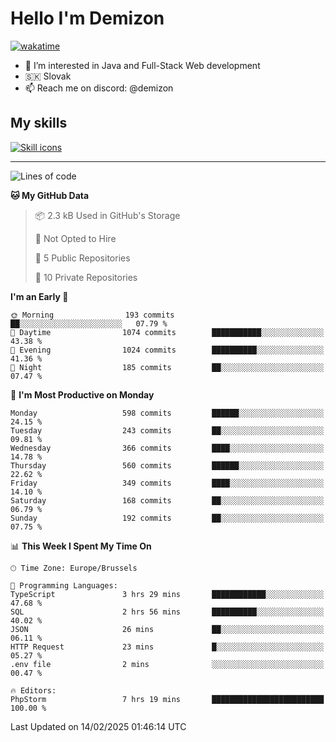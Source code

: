 # Hello I'm Demizon
[![wakatime](https://wakatime.com/badge/user/6ad1949f-d6d7-44f9-9eee-c35e54cc499b.svg)](https://wakatime.com/@6ad1949f-d6d7-44f9-9eee-c35e54cc499b)
- 👀 I’m interested in Java and Full-Stack Web development
- 🇸🇰 Slovak
- 📫 Reach me on discord: @demizon

## My skills
[![Skill icons](https://skillicons.dev/icons?i=java,js,ts,html,css,react,nextjs,tailwind,supabase,py,git,docker,linux,mysql,postgres,mongo&theme=dark)](https://github.com/Demizon3433)

---

<!--START_SECTION:waka-->
![Lines of code](https://img.shields.io/badge/From%20Hello%20World%20I%27ve%20Written-762.3%20thousand%20lines%20of%20code-blue)

**🐱 My GitHub Data** 

> 📦 2.3 kB Used in GitHub's Storage 
 > 
> 🚫 Not Opted to Hire
 > 
> 📜 5 Public Repositories 
 > 
> 🔑 10 Private Repositories 
 > 
**I'm an Early 🐤** 

```text
🌞 Morning                193 commits         ██░░░░░░░░░░░░░░░░░░░░░░░   07.79 % 
🌆 Daytime                1074 commits        ███████████░░░░░░░░░░░░░░   43.38 % 
🌃 Evening                1024 commits        ██████████░░░░░░░░░░░░░░░   41.36 % 
🌙 Night                  185 commits         ██░░░░░░░░░░░░░░░░░░░░░░░   07.47 % 
```
📅 **I'm Most Productive on Monday** 

```text
Monday                   598 commits         ██████░░░░░░░░░░░░░░░░░░░   24.15 % 
Tuesday                  243 commits         ██░░░░░░░░░░░░░░░░░░░░░░░   09.81 % 
Wednesday                366 commits         ████░░░░░░░░░░░░░░░░░░░░░   14.78 % 
Thursday                 560 commits         ██████░░░░░░░░░░░░░░░░░░░   22.62 % 
Friday                   349 commits         ████░░░░░░░░░░░░░░░░░░░░░   14.10 % 
Saturday                 168 commits         ██░░░░░░░░░░░░░░░░░░░░░░░   06.79 % 
Sunday                   192 commits         ██░░░░░░░░░░░░░░░░░░░░░░░   07.75 % 
```


📊 **This Week I Spent My Time On** 

```text
🕑︎ Time Zone: Europe/Brussels

💬 Programming Languages: 
TypeScript               3 hrs 29 mins       ████████████░░░░░░░░░░░░░   47.68 % 
SQL                      2 hrs 56 mins       ██████████░░░░░░░░░░░░░░░   40.02 % 
JSON                     26 mins             ██░░░░░░░░░░░░░░░░░░░░░░░   06.11 % 
HTTP Request             23 mins             █░░░░░░░░░░░░░░░░░░░░░░░░   05.27 % 
.env file                2 mins              ░░░░░░░░░░░░░░░░░░░░░░░░░   00.47 % 

🔥 Editors: 
PhpStorm                 7 hrs 19 mins       █████████████████████████   100.00 % 
```


 Last Updated on 14/02/2025 01:46:14 UTC
<!--END_SECTION:waka-->
